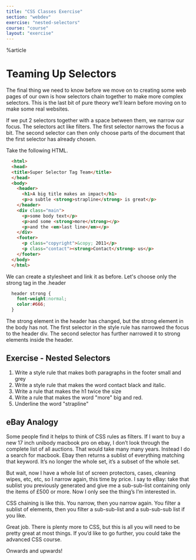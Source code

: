 ```yaml
---
title: "CSS Classes Exercise"
section: "webdev"
exercise: "nested-selectors"
course: "course"
layout: "exercise"
---
```


%article




# Teaming Up Selectors

The final thing we need to know before we move on to creating some web pages of our own is how selectors chain together to make more complex selectors. This is the last bit of pure theory we’ll learn before moving on to make some real websites.

If we put 2 selectors together with a space between them, we narrow our focus. The selectors act like filters. The first selector narrows the focus a bit. The second selector can then only choose parts of the document that the first selector has already chosen.

Take the following HTML.

```html
  <html>
  <head>
  <title>Super Selector Tag Team</title>
  </head>
  <body>
    <header>
      <h1>A big title makes an impact</h1>
      <p>a subtle <strong>strapline</strong> is great</p>
    </header>
    <div class="main">
      <p>some body text</p>
      <p>and some <strong>more</strong></p>
      <p>and the <em>last line</em></p>
    </div>
    <footer>
      <p class="copyright">&copy; 2011</p>
      <p class="contact"><strong>Contact</strong> us</p>
    </footer>
  </body>
  </html>
```





We can create a stylesheet and link it as before. Let's choose only the strong tag in the .header

```css
  header strong {
    font-weight:normal;
    color:#666;
  }
```





The strong element in the header has changed, but the strong element in the body has not. The first selector in the style rule has narrowed the focus to the header div. The second selector has further narrowed it to strong elements inside the header.




## Exercise - Nested Selectors

1. Write a style rule that makes both paragraphs in the footer small and grey
2. Write a style rule that makes the word contact black and italic.
3. Write a rule that makes the h1 twice the size
4. Write  a rule that makes the word "more" big and red.
5. Underline the word "strapline"




## eBay Analogy

Some people find it helps to think of CSS rules as filters. If I want to buy a new 17 inch unibody macbook pro on ebay, I don’t look through the complete list of all auctions. That would take many many years. Instead I do a search for macbook. Ebay then returns a sublist of everything matching that keyword. It’s no longer the whole set, it’s a subset of the whole set.

But wait, now I have a whole list of screen protectors, cases, cleaning wipes, etc, etc, so I narrow again, this time by price. I say to eBay: take that sublist you previously generated and give me a sub-sub-list containing only the items of £500 or more. Now I only see the thing’s I’m interested in.

CSS chaining is like this. You narrow, then you narrow again. You filter a sublist of elements, then you filter a sub-sub-list and a sub-sub-sub list if you like.

Great job. There is plenty more to CSS, but this is all you will need to be pretty great at most things. If you’d like to go further, you could take the advanced CSS course.

Onwards and upwards!
